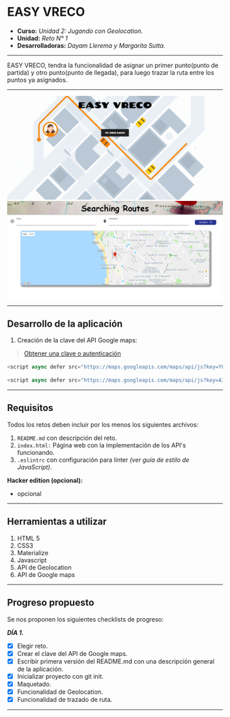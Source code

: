 # EASY VRECO

* **Curso:** _Unidad 2: Jugando con Geolocation._
* **Unidad:** _Reto N° 1_
* **Desarrolladoras:** _Dayam Llerema y Margarita Sutta._

***

EASY VRECO, tendra la funcionalidad de asignar un primer punto(punto de partida) y otro punto(punto de llegada), para luego trazar la ruta entre los puntos ya asignados.

***
![Device](assets/images/screen-inicio.png)
![Device](assets/images/screen-geolocation.png)

***

## Desarrollo de la aplicación

1. Creación de la clave del API Google maps:

> [Obtener una clave o autenticación](https://developers.google.com/maps/documentation/javascript/get-api-key#key)

```javascript
<script async defer src="https://maps.googleapis.com/maps/api/js?key=YOUR_API_KEYcallback=initMap" type="text/javascript"></script>
```

```javascript
<script async defer src="https://maps.googleapis.com/maps/api/js?key=AIzaSyA1ozd6hpRLAocja0Vq9LbTkfZSdKDN4DE&callback=initMap" type="text/javascript"></script>
```

***

## Requisitos

Todos los retos deben incluir por los menos los siguientes archivos:

1. `README.md` con descripción del reto.
2. `index.html:` Página web con la implementación de los API's funcionando.
3. `.eslintrc` con configuración para linter _(ver guía de estilo de JavaScript)_.

**Hacker edition (opcional):**

* opcional

***

## Herramientas a utilizar

1. HTML 5
2. CSS3
3. Materialize
4. Javascript
5. API de Geolocation
6. API de Google maps

***

## Progreso propuesto

Se nos proponen los siguientes checklists de progreso:

_**DÍA 1.**_

* [X] Elegir reto.
* [X] Crear el clave del API de Google maps.
* [x] Escribir primera versión del README.md con una descripción general de la aplicación.
* [x] Inicializar proyecto con git init.
* [x] Maquetado.
* [x] Funcionalidad de Geolocation.
* [x] Funcionalidad de trazado de ruta.

***